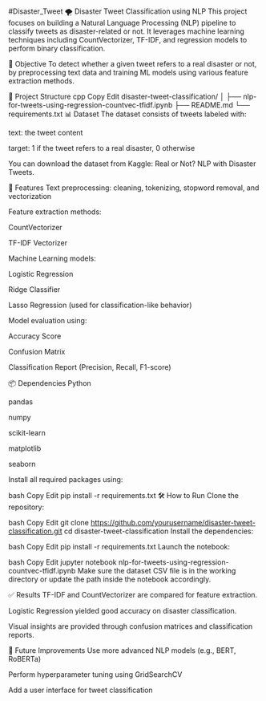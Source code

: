 #Disaster_Tweet
🌪️ Disaster Tweet Classification using NLP
This project focuses on building a Natural Language Processing (NLP) pipeline to classify tweets as disaster-related or not. It leverages machine learning techniques including CountVectorizer, TF-IDF, and regression models to perform binary classification.

🧠 Objective
To detect whether a given tweet refers to a real disaster or not, by preprocessing text data and training ML models using various feature extraction methods.

📁 Project Structure
cpp
Copy
Edit
disaster-tweet-classification/
│
├── nlp-for-tweets-using-regression-countvec-tfidf.ipynb
├── README.md
└── requirements.txt
📊 Dataset
The dataset consists of tweets labeled with:

text: the tweet content

target: 1 if the tweet refers to a real disaster, 0 otherwise

You can download the dataset from Kaggle: Real or Not? NLP with Disaster Tweets.

🚀 Features
Text preprocessing: cleaning, tokenizing, stopword removal, and vectorization

Feature extraction methods:

CountVectorizer

TF-IDF Vectorizer

Machine Learning models:

Logistic Regression

Ridge Classifier

Lasso Regression (used for classification-like behavior)

Model evaluation using:

Accuracy Score

Confusion Matrix

Classification Report (Precision, Recall, F1-score)

📦 Dependencies
Python

pandas

numpy

scikit-learn

matplotlib

seaborn

Install all required packages using:

bash
Copy
Edit
pip install -r requirements.txt
🛠️ How to Run
Clone the repository:

bash
Copy
Edit
git clone https://github.com/yourusername/disaster-tweet-classification.git
cd disaster-tweet-classification
Install the dependencies:

bash
Copy
Edit
pip install -r requirements.txt
Launch the notebook:

bash
Copy
Edit
jupyter notebook nlp-for-tweets-using-regression-countvec-tfidf.ipynb
Make sure the dataset CSV file is in the working directory or update the path inside the notebook accordingly.

✅ Results
TF-IDF and CountVectorizer are compared for feature extraction.

Logistic Regression yielded good accuracy on disaster classification.

Visual insights are provided through confusion matrices and classification reports.

🔮 Future Improvements
Use more advanced NLP models (e.g., BERT, RoBERTa)

Perform hyperparameter tuning using GridSearchCV

Add a user interface for tweet classification
